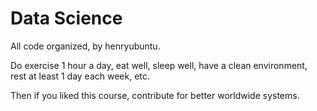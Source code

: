# Data Science

All code organized, by henryubuntu.

Do exercise 1 hour a day, eat well, sleep well, have a clean environment, rest at least 1 day each week, etc.

Then if you liked this course, contribute for better worldwide systems.
